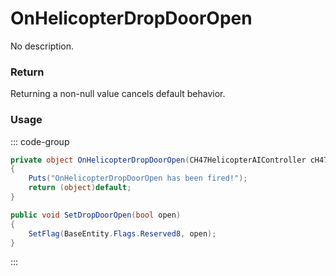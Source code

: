 # OnHelicopterDropDoorOpen
<Badge type="info" text="Vehicle"/>[<Badge type="danger" text="Carbon Compatible"/>](https://github.com/CarbonCommunity/Carbon)[<Badge type="warning" text="Oxide Compatible"/>](https://github.com/OxideMod/Oxide.Rust)
No description.
### Return
Returning a non-null value cancels default behavior.

### Usage
::: code-group
```csharp [Example]
private object OnHelicopterDropDoorOpen(CH47HelicopterAIController cH47HelicopterAIController)
{
	Puts("OnHelicopterDropDoorOpen has been fired!");
	return (object)default;
}
```
```csharp [Source — Assembly-CSharp @ CH47HelicopterAIController]
public void SetDropDoorOpen(bool open)
{
	SetFlag(BaseEntity.Flags.Reserved8, open);
}

```
:::
